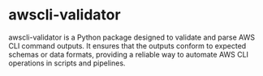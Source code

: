 # awscli-validator
awscli-validator is a Python package designed to validate and parse AWS CLI command outputs. It ensures that the outputs conform to expected schemas or data formats, providing a reliable way to automate AWS CLI operations in scripts and pipelines.
